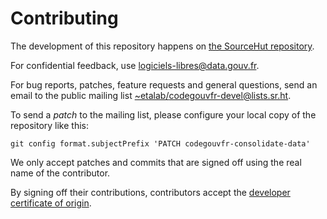 # Contributing

The development of this repository happens on [the SourceHut repository](https://git.sr.ht/~etalab/codegouvfr-consolidate-data).

For confidential feedback, use [logiciels-libres@data.gouv.fr](mailto:logiciels-libres@data.gouv.fr).

For bug reports, patches, feature requests and general questions, send an email to the public mailing list [~etalab/codegouvfr-devel@lists.sr.ht](mailto:~etalab/codegouvfr-devel@lists.sr.ht).

To send a *patch* to the mailing list, please configure your local copy of the repository like this:

`git config format.subjectPrefix 'PATCH codegouvfr-consolidate-data'`

We only accept patches and commits that are signed off using the real name of the contributor.

By signing off their contributions, contributors accept the [developer certificate of origin](https://developercertificate.org).
